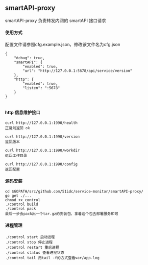 ## smartAPI-proxy

smartAPI-proxy 负责转发内网的 smartAPI 接口请求


#### 使用方式

配置文件请参照cfg.example.json，修改该文件名为cfg.json

```
{
	"debug": true,
	"smartAPI": {
		"enabled": true,
		"url": "http://127.0.0.1:5678/api/service/version"
	},
    "http": {
        "enabled": true,
        "listen": ":5678"
    }
}


```

#### http 信息维护接口

```
curl http://127.0.0.1:1990/health
正常则返回 ok

curl http://127.0.0.1:1990/version
返回版本

curl http://127.0.0.1:1990/workdir
返回工作目录
 
curl http://127.0.0.1:1990/config
返回配置
```

#### 源码安装

```
cd $GOPATH/src/github.com/51idc/service-monitor/smartAPI-proxy/
go get ./...
chmod +x control
./control build
./control pack
最后一步会pack出一个tar.gz的安装包，拿着这个包去部署服务即可

```

#### 进程管理

```
./control start 启动进程
./control stop 停止进程
./control restart 重启进程
./control status 查看进程状态
./control tail 用tail -f的方式查看var/app.log
```
